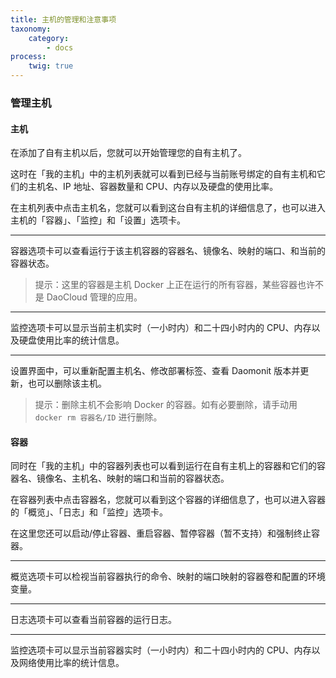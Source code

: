 ```yaml
---
title: 主机的管理和注意事项
taxonomy:
    category:
        - docs
process:
    twig: true
---
```


### 管理主机

#### 主机

在添加了自有主机以后，您就可以开始管理您的自有主机了。

这时在「我的主机」中的主机列表就可以看到已经与当前账号绑定的自有主机和它们的主机名、IP 地址、容器数量和 CPU、内存以及硬盘的使用比率。


在主机列表中点击主机名，您就可以看到这台自有主机的详细信息了，也可以进入主机的「容器」、「监控」和「设置」选项卡。

---

容器选项卡可以查看运行于该主机容器的容器名、镜像名、映射的端口、和当前的容器状态。



> 提示：这里的容器是主机 Docker 上正在运行的所有容器，某些容器也许不是 DaoCloud 管理的应用。

---

监控选项卡可以显示当前主机实时（一小时内）和二十四小时内的 CPU、内存以及硬盘使用比率的统计信息。



---

设置界面中，可以重新配置主机名、修改部署标签、查看 Daomonit 版本并更新，也可以删除该主机。



> 提示：删除主机不会影响 Docker 的容器。如有必要删除，请手动用 `docker rm 容器名/ID` 进行删除。

#### 容器

同时在「我的主机」中的容器列表也可以看到运行在自有主机上的容器和它们的容器名、镜像名、主机名、映射的端口和当前的容器状态。



在容器列表中点击容器名，您就可以看到这个容器的详细信息了，也可以进入容器的「概览」、「日志」和「监控」选项卡。

在这里您还可以启动/停止容器、重启容器、暂停容器（暂不支持）和强制终止容器。

<!-- TODO: 是暂停么？ -->

---

概览选项卡可以检视当前容器执行的命令、映射的端口映射的容器卷和配置的环境变量。



---

日志选项卡可以查看当前容器的运行日志。



---

监控选项卡可以显示当前容器实时（一小时内）和二十四小时内的 CPU、内存以及网络使用比率的统计信息。
